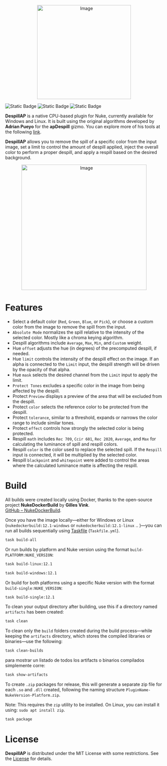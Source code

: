 <p align="center">
  <img width="300" alt="Image" src="https://github.com/user-attachments/assets/f2e88d7f-33e2-4a6e-b3a1-d9c4f66cb476">
</p>

![Static Badge](https://img.shields.io/badge/Nuke-12.1%20%7C%2012.2%20%7C%2013.0%20%7C%2013.1%20%7C%2013.2%20%7C%2014.0%20%7C%2014.1%20%7C%2015.0%20-brightgreen?style=flat&logo=nuke&logoColor=white&label=nuke) ![Static Badge](https://img.shields.io/badge/supported-brightgreen?style=flat&logo=github&logoColor=white&label=windows) ![Static Badge](https://img.shields.io/badge/supported-brightgreen?style=flat&logo=github&logoColor=white&label=linux)

**DespillAP** is a native CPU-based plugin for Nuke, currently available for Windows and Linux. It is built using the original algorithms developed by **Adrian Pueyo** for the **apDespill** gizmo. You can explore more of his tools at the following [link](https://adrianpueyo.com/gizmos/).

**DespillAP** allows you to remove the spill of a specific color from the input image, set a limit to control the amount of despill applied, inject the overall color to perform a proper despill, and apply a respill based on the desired background.

<p align="center">
  <img width="400" alt="Image" src="https://github.com/user-attachments/assets/b811a4d2-921f-4007-8699-f988f7cbb513">
</p>

# Features

- Select a default color (`Red`, `Green`, `Blue`, or `Pick`), or choose a custom color from the image to remove the spill from the input.
- `Absolute Mode` normalizes the spill relative to the intensity of the selected color. Mostly like a chroma keying algorithm.
- Despill algorithms include `Average`, `Max`, `Min`, and `Custom` weight.
- Hue `offset` adjusts the hue (in degrees) of the precomputed despill, if needed.
- Hue `limit` controls the intensity of the despill effect on the image. If an alpha is connected to the `Limit` input, the despill strength will be driven by the opacity of that alpha.
- Hue `mask` selects the desired channel from the `Limit` input to apply the limit.
- `Protect Tones` excludes a specific color in the image from being affected by the despill.
- Protect `Preview` displays a preview of the area that will be excluded from the despill.
- Protect `color` selects the reference color to be protected from the despill.
- Protect `tolerance`, similar to a threshold, expands or narrows the color range to include similar tones.
- Protect `effect` controls how strongly the selected color is being protected.
- Respill `math` includes `Rec 709`, `Ccir 601`, `Rec 2020`, `Average`, and `Max` for calculating the luminance of spill and respill colors.
- Respill `color` is the color used to replace the selected spill. If the `Respill` input is connected, it will be multiplied by the selected color.
- Respill `blackpoint` and `whitepoint` were added to control the areas where the calculated luminance matte is affecting the respill.

# Build

All builds were created locally using Docker, thanks to the open-source project **NukeDockerBuild** by **Gilles Vink**.  
[GitHub – NukeDockerBuild](https://github.com/gillesvink/NukeDockerBuild).

Once you have the image locally—either for Windows or Linux (`nukedockerbuild:12.1-windows` or `nukedockerbuild:12.1-linux` .. )—you can run all builds sequentially using [Taskfile](https://taskfile.dev/) (`Taskfile.yml`).

```bash
task build-all
```

Or run builds by platform and Nuke version using the format `build-PLATFORM:NUKE_VERSION`:

```bash
task build-linux:12.1
```

```bash
task build-windows:12.1
```

Or build for both platforms using a specific Nuke version with the format `build-single:NUKE_VERSION`:

```bash
task build-single:12.1
```

To clean your output directory after building, use this if a directory named `artifacts` has been created:

```bash
task clean
```

To clean only the `build` folders created during the build process—while keeping the `artifacts` directory, which stores the compiled libraries or binaries—use the following:

```bash
task clean-builds
```

para mostrar un listado de todos los artifacts o binarios compilados simplemente corre:

```bash
task show-artifacts
```

To create `.zip` packages for release, this will generate a separate zip file for each `.so` and `.dll` created, following the naming structure `PluginName-NukeVersion-Platform.zip`.  

Note: This requires the `zip` utility to be installed. On Linux, you can install it using: `sudo apt install zip`.

```bash
task package
```

# License

**DespillAP** is distributed under the MIT License with some restrictions. See the [License](https://github.com/gonzalo476/DespillAP/blob/main/LICENSE.md) for details.